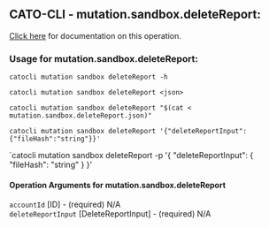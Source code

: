 
## CATO-CLI - mutation.sandbox.deleteReport:
[Click here](https://api.catonetworks.com/documentation/#mutation-mutation.sandbox.deleteReport) for documentation on this operation.

### Usage for mutation.sandbox.deleteReport:

`catocli mutation sandbox deleteReport -h`

`catocli mutation sandbox deleteReport <json>`

`catocli mutation sandbox deleteReport "$(cat < mutation.sandbox.deleteReport.json)"`

`catocli mutation sandbox deleteReport '{"deleteReportInput":{"fileHash":"string"}}'`

`catocli mutation sandbox deleteReport -p '{
    "deleteReportInput": {
        "fileHash": "string"
    }
}'


#### Operation Arguments for mutation.sandbox.deleteReport ####

`accountId` [ID] - (required) N/A    
`deleteReportInput` [DeleteReportInput] - (required) N/A    
